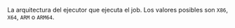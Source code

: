 La arquitectura del ejecutor que ejecuta el job. Los valores posibles son `X86`, `X64`, `ARM` o `ARM64`.
